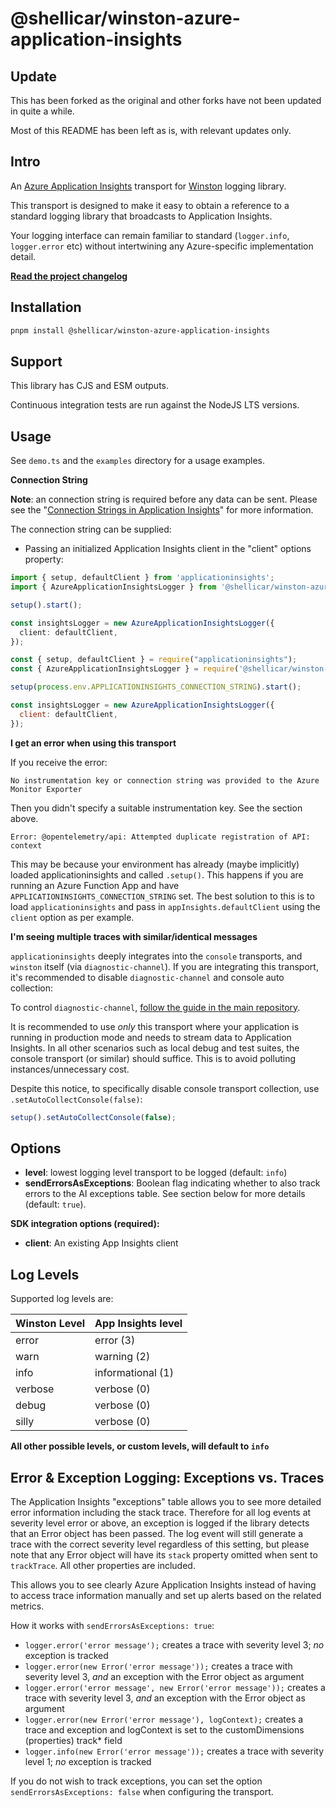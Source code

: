 @shellicar/winston-azure-application-insights
==================================

## Update

This has been forked as the original and other forks have not been updated in quite a while.

Most of this README has been left as is, with relevant updates only.

## Intro

An [Azure Application Insights][0] transport for [Winston][1] logging library.

This transport is designed to make it easy to obtain a reference to a standard logging library that broadcasts to Application Insights.

Your logging interface can remain familiar to standard (`logger.info`, `logger.error` etc) without intertwining any Azure-specific implementation detail. 

**[Read the project changelog](./CHANGELOG.md)**  

## Installation

```sh
pnpm install @shellicar/winston-azure-application-insights
```

## Support

This library has CJS and ESM outputs.

Continuous integration tests are run against the NodeJS LTS versions.

## Usage

See `demo.ts` and the `examples` directory for a usage examples.

**Connection String**

**Note**: an connection string is required before any data can be sent. Please see the
"[Connection Strings in Application Insights](https://learn.microsoft.com/en-us/azure/azure-monitor/app/sdk-connection-string?tabs=dotnet5#find-your-connection-string)"
for more information.

The connection string can be supplied:

* Passing an initialized Application Insights client in the "client" options property:

```typescript
import { setup, defaultClient } from 'applicationinsights';
import { AzureApplicationInsightsLogger } from '@shellicar/winston-azure-application-insights';

setup().start();

const insightsLogger = new AzureApplicationInsightsLogger({
  client: defaultClient,
});
```
```cjs
const { setup, defaultClient } = require("applicationinsights");
const { AzureApplicationInsightsLogger } = require('@shellicar/winston-azure-application-insights');

setup(process.env.APPLICATIONINSIGHTS_CONNECTION_STRING).start();

const insightsLogger = new AzureApplicationInsightsLogger({
  client: defaultClient,
});
```

**I get an error when using this transport**

If you receive the error:

`No instrumentation key or connection string was provided to the Azure Monitor Exporter`

Then you didn't specify a suitable instrumentation key. See the section above.

`Error: @opentelemetry/api: Attempted duplicate registration of API: context`

This may be because your environment has already (maybe implicitly) loaded applicationinsights and called `.setup()`.
This happens if you are running an Azure Function App and have `APPLICATIONINSIGHTS_CONNECTION_STRING` set.
The best solution to this is to load `applicationinsights` and pass in `appInsights.defaultClient` using the `client`
option as per example.

**I'm seeing multiple traces with similar/identical messages**

`applicationinsights` deeply integrates into the `console` transports, and `winston` itself (via `diagnostic-channel`).
If you are integrating this transport, it's recommended to disable `diagnostic-channel` and console auto collection:

To control `diagnostic-channel`, [follow the guide in the main repository](https://github.com/Microsoft/ApplicationInsights-node.js#automatic-third-party-instrumentation).

It is recommended to use _only_ this transport where your application is running in production mode and needs to
stream data to Application Insights. In all other scenarios such as local debug and test suites, the console transport
(or similar) should suffice. This is to avoid polluting instances/unnecessary cost.

Despite this notice, to specifically disable console transport collection, use `.setAutoCollectConsole(false)`:

```js
setup().setAutoCollectConsole(false);
```

## Options

* **level**: lowest logging level transport to be logged (default: `info`)
* **sendErrorsAsExceptions**: Boolean flag indicating whether to also track errors to the AI exceptions table.
See section below for more details (default: `true`).

**SDK integration options (required):**

* **client**: An existing App Insights client

## Log Levels

Supported log levels are:

Winston Level | App Insights level
---------------|------------------
error          | error (3)
warn           | warning (2)
info           | informational (1)
verbose        | verbose (0)
debug          | verbose (0)
silly          | verbose (0)

**All other possible levels, or custom levels, will default to `info`**

[0]: https://azure.microsoft.com/en-us/services/application-insights/
[1]: https://github.com/winstonjs/winston

## Error & Exception Logging: Exceptions vs. Traces

The Application Insights "exceptions" table allows you to see more detailed error information including the stack trace.
Therefore for all log events at severity level error or above, an exception is logged if the library detects that an
Error object has been passed.
The log event will still generate a trace with the correct severity level regardless of this setting, but please note
that any Error object will have its `stack` property omitted when sent to `trackTrace`.
All other properties are included.

This allows you to see clearly Azure Application Insights instead of having to access trace information manually and set
up alerts based on the related metrics.

How it works with `sendErrorsAsExceptions: true`:

* `logger.error('error message');` creates a trace with severity level 3; *no* exception is tracked
* `logger.error(new Error('error message'));` creates a trace with severity level 3, *and* an exception with the Error object as argument
* `logger.error('error message', new Error('error message'));` creates a trace with severity level 3, *and* an exception with the Error object as argument
* `logger.error(new Error('error message'), logContext);` creates a trace and exception and logContext is set to the customDimensions (properties) track* field
* `logger.info(new Error('error message'));` creates a trace with severity level 1; *no* exception is tracked

If you do not wish to track exceptions, you can set the option `sendErrorsAsExceptions: false` when configuring the transport.
